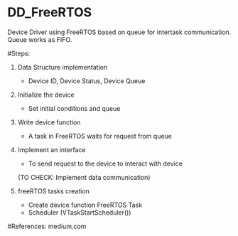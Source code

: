 # DD_FreeRTOS
Device Driver using FreeRTOS based on queue for intertask communication.
Queue works as FIFO.

#Steps: 

1. Data Structure implementation
	- Device ID, Device Status, Device Queue

2. Initialize the device
	- Set initial conditions and queue	

3. Write device function
	- A task in FreeRTOS waits for request from queue

4. Implement an interface
	- To send request to the device to interact with device
	
	(TO CHECK: Implement data communication)

5. freeRTOS tasks creation
	- Create device function FreeRTOS Task
	- Scheduler (VTaskStartScheduler())


#References: medium.com
